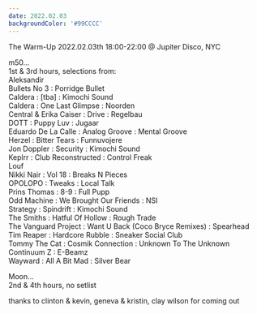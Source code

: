 ```yaml
---
date: 2022.02.03
backgroundColor: '#99CCCC'
---
```


The Warm-Up 2022.02.03th 18:00-22:00 @ Jupiter Disco, NYC  

m50...  
1st & 3rd hours, selections from:  
Aleksandir  
Bullets No 3 : Porridge Bullet  
Caldera : \[tba\] : Kimochi Sound  
Caldera : One Last Glimpse : Noorden  
Central & Erika Caiser : Drive : Regelbau  
DOTT : Puppy Luv : Jugaar  
Eduardo De La Calle : Analog Groove : Mental Groove  
Herzel : Bitter Tears : Funnuvojere  
Jon Doppler : Security : Kimochi Sound  
Keplrr : Club Reconstructed : Control Freak  
Louf  
Nikki Nair : Vol 18 : Breaks N Pieces  
OPOLOPO : Tweaks : Local Talk  
Prins Thomas : 8-9 : Full Pupp  
Odd Machine : We Brought Our Friends : NSI  
Strategy : Spindrift : Kimochi Sound  
The Smiths : Hatful Of Hollow : Rough Trade  
The Vanguard Project : Want U Back (Coco Bryce Remixes) : Spearhead  
Tim Reaper : Hardcore Rubble : Sneaker Social Club  
Tommy The Cat : Cosmik Connection : Unknown To The Unknown  
Continuum Z : E-Beamz  
Wayward : All A Bit Mad : Silver Bear  

Moon...  
2nd & 4th hours, no setlist  

thanks to clinton & kevin, geneva & kristin, clay wilson for coming out